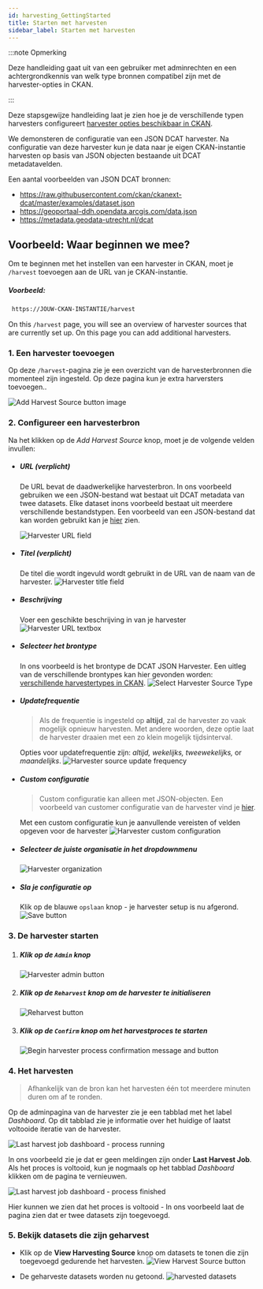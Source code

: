 ```yaml
---
id: harvesting_GettingStarted
title: Starten met harvesten
sidebar_label: Starten met harvesten
---
```


:::note Opmerking

Deze handleiding gaat uit van een gebruiker met adminrechten en een achtergrondkennis van welk type bronnen compatibel zijn met de harvester-opties in CKAN.

:::

Deze stapsgewijze handleiding laat je zien hoe je de verschillende typen harvesters configureert [harvester opties beschikbaar in CKAN](harvesting_Harvesting#types-of-harvesters). 

We demonsteren de configuratie van een JSON DCAT harvester. Na configuratie van deze harvester kun je data naar je eigen CKAN-instantie harvesten op basis van JSON objecten bestaande uit DCAT metadatavelden. 

Een aantal voorbeelden van JSON DCAT bronnen:

* https://raw.githubusercontent.com/ckan/ckanext-dcat/master/examples/dataset.json
* https://geoportaal-ddh.opendata.arcgis.com/data.json
* https://metadata.geodata-utrecht.nl/dcat

## Voorbeeld: Waar beginnen we mee?

Om te beginnen met het instellen van een harvester in CKAN, moet je `/harvest` toevoegen aan de URL van je CKAN-instantie. 

##### Voorbeeld: 
```sh
 https://JOUW-CKAN-INSTANTIE/harvest
```

On this `/harvest` page, you will see an overview of harvester sources that are currently set up. On this page you can add additional harvesters.

### 1. Een harvester toevoegen
Op deze `/harvest`-pagina zie je een overzicht van de harvesterbronnen die momenteel zijn ingesteld. Op deze pagina kun je extra harversters toevoegen..

![Add Harvest Source button image](assets/Dataplatform/Harvesting/Adding_harvest_source2.PNG)


### 2. Configureer een harvesterbron

Na het klikken op de *Add Harvest Source* knop, moet je de volgende velden invullen:

* ##### URL (verplicht)

    De URL bevat de daadwerkelijke harvesterbron. In ons voorbeeld gebruiken we een JSON-bestand wat bestaat uit DCAT metadata van twee datasets. Elke dataset inons voorbeeld bestaat uit meerdere verschillende bestandstypen. Een voorbeeld van een JSON-bestand dat kan worden gebruikt kan je [hier](assets/Dataplatform/Harvesting/Example_file.json) zien.

    ![Harvester URL field](assets/Dataplatform/Harvesting/URL_field.PNG)


* ##### Titel (verplicht)

    De titel die wordt ingevuld wordt gebruikt in de URL van de naam van de harvester.
    ![Harvester title field](assets/Dataplatform/Harvesting/Title.PNG)


* ##### Beschrijving

    Voer een geschikte beschrijving in van je harvester
    ![Harvester URL textbox](assets/Dataplatform/Harvesting/Description.PNG)


* ##### Selecteer het brontype

    In ons voorbeeld is het brontype de DCAT JSON Harvester. Een uitleg van de verschillende brontypes kan hier gevonden worden: [verschillende harvestertypes in CKAN](harvesting_Harvesting#types-of-harvesters).
    ![Select Harvester Source Type](assets/Dataplatform/Harvesting/Source_type.PNG)


* ##### Updatefrequentie
    > Als de frequentie is ingesteld op **altijd**, zal de harvester zo vaak mogelijk opnieuw harvesten. Met andere woorden, deze optie laat de harvester draaien met een zo klein mogelijk tijdsinterval.

    Opties voor updatefrequentie zijn: *altijd, wekelijks, tweewekelijks,* or *maandelijks*.
    ![Harvester source update frequency](assets/Dataplatform/Harvesting/Frequency.PNG)


* ##### Custom configuratie
    >Custom configuratie kan alleen met JSON-objecten. Een voorbeeld van customer configuratie van de harvester vind je [hier](assets/Dataplatform/Harvesting/Example2.json).

    Met een custom configuratie kun je aanvullende vereisten of velden opgeven voor de harvester
    ![Harvester custom configuration](assets/Dataplatform/Harvesting/Config.PNG)



* ##### Selecteer de juiste organisatie in het dropdownmenu

    ![Harvester organization](assets/Dataplatform/Harvesting/Organisation.PNG)

* ##### Sla je configuratie op 

    Klik op de blauwe `opslaan` knop - je harvester setup is nu afgerond.
    ![Save button](assets/Dataplatform/Harvesting/Save.PNG)


### 3. De harvester starten

1. ##### Klik op de `Admin` knop 

    ![Harvester admin button](assets/Dataplatform/Harvesting/Click_admin.PNG)

2. ##### Klik op de `Reharvest` knop om de harvester te initialiseren

    ![Reharvest button](assets/Dataplatform/Harvesting/Click_reharvest.PNG)

3. ##### Klik op de `Confirm` knop om het harvestproces te starten

    ![Begin harvester process confirmation message and button](assets/Dataplatform/Harvesting/Click_confirm.PNG)

### 4. Het harvesten
> Afhankelijk van de bron kan het harvesten één tot meerdere minuten duren om af te ronden.

Op de adminpagina van de harvester zie je een tabblad met het label *Dashboard*. Op dit tabblad zie je informatie over het huidige of laatst voltooide iteratie van de harvester.

![Last harvest job dashboard - process running](assets/Dataplatform/Harvesting/Harvester_running.PNG)

In ons voorbeeld zie je dat er geen meldingen zijn onder **Last Harvest Job**. Als het proces is voltooid, kun je nogmaals op het tabblad *Dashboard* klikken om de pagina te vernieuwen.

![Last harvest job dashboard - process finished](assets/Dataplatform/Harvesting/Harvester_done.PNG)

Hier kunnen we zien dat het proces is voltooid - In ons voorbeeld laat de pagina zien dat er twee datasets zijn toegevoegd.

### 5. Bekijk datasets die zijn geharvest

* Klik op de **View Harvesting Source** knop om datasets te tonen die zijn toegevoegd gedurende het harvesten.
    ![View Harvest Source button](assets/Dataplatform/Harvesting/Harvester_done.PNG)

* De geharveste datasets worden nu getoond.
    ![harvested datasets](assets/Dataplatform/Harvesting/Datasets.PNG)
